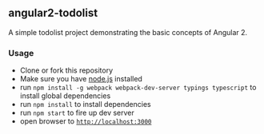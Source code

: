 ## angular2-todolist

A simple todolist project demonstrating the basic concepts of Angular 2.

### Usage
- Clone or fork this repository
- Make sure you have [node.js](https://nodejs.org/) installed
- run `npm install -g webpack webpack-dev-server typings typescript` to install global dependencies
- run `npm install` to install dependencies
- run `npm start` to fire up dev server
- open browser to [`http://localhost:3000`](http://localhost:3000)
